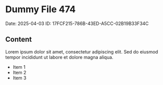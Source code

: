 # Dummy File 474

Date: 2025-04-03
ID: 17FCF215-786B-43ED-A5CC-02B19B33F34C

## Content

Lorem ipsum dolor sit amet, consectetur adipiscing elit.
Sed do eiusmod tempor incididunt ut labore et dolore magna aliqua.

* Item 1
* Item 2
* Item 3

